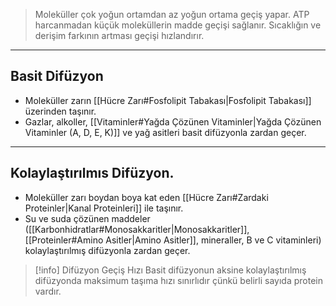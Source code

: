 >Moleküller çok yoğun ortamdan az yoğun ortama geçiş yapar. ATP harcanmadan küçük moleküllerin madde geçişi sağlanır. Sıcaklığın ve derişim farkının artması geçişi hızlandırır.

---
## Basit Difüzyon
- Moleküller zarın [[Hücre Zarı#Fosfolipit Tabakası|Fosfolipit Tabakası]] üzerinden taşınır.
- Gazlar, alkoller, [[Vitaminler#Yağda Çözünen Vitaminler|Yağda Çözünen Vitaminler (A, D, E, K)]] ve yağ asitleri basit difüzyonla zardan geçer.

---
## Kolaylaştırılmıs Difüzyon.
- Moleküller zarı boydan boya kat eden [[Hücre Zarı#Zardaki Proteinler|Kanal Proteinleri]] ile taşınır.
- Su ve suda çözünen maddeler ([[Karbonhidratlar#Monosakkaritler|Monosakkaritler]], [[Proteinler#Amino Asitler|Amino Asitler]], mineraller, B ve C vitaminleri) kolaylaştırılmış difüzyonla zardan geçer.

> [!info] Difüzyon Geçiş Hızı
> Basit difüzyonun aksine kolaylaştırılmış difüzyonda maksimum taşıma hızı sınırlıdır çünkü belirli sayıda protein vardır.
